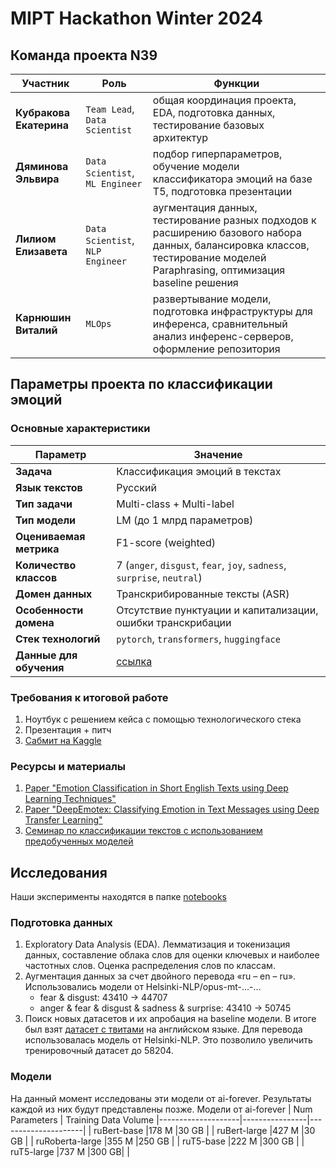 # MIPT Hackathon Winter 2024

## Команда проекта N39

 Участник | Роль | Функции |
|----------|------|---------|
| **Кубракова Екатерина** | `Team Lead`, `Data Scientist` | общая координация проекта, EDA, подготовка данных, тестирование базовых архитектур |
| **Дяминова Эльвира** | `Data Scientist`, `ML Engineer` | подбор гиперпараметров, обучение модели классификатора эмоций на базе T5, подготовка презентации |
| **Лилиом Елизавета** | `Data Scientist`, `NLP Engineer` | аугментация данных, тестирование разных подходов к расширению базового набора данных, балансировка классов, тестирование моделей Paraphrasing, оптимизация baseline решения |
| **Карнюшин Виталий** | `MLOps` | развертывание модели, подготовка инфраструктуры для инференса, сравнительный анализ инференс-серверов, оформление репозитория |

## Параметры проекта по классификации эмоций

### Основные характеристики
 Параметр | Значение |
|----------|-----------|
| **Задача** | Классификация эмоций в текстах |
| **Язык текстов** | Русский |
| **Тип задачи** | Multi-class + Multi-label |
| **Тип модели** | LM (до 1 млрд параметров) |
| **Оцениваемая метрика** | F1-score (weighted) |
| **Количество классов** | 7 (`anger`, `disgust`, `fear`, `joy`, `sadness`, `surprise`, `neutral`) |
| **Домен данных** | Транскрибированные тексты (ASR) |
| **Особенности домена** | Отсутствие пунктуации и капитализации, ошибки транскрибации |
| **Стек технологий** | `pytorch`, `transformers`, `huggingface` |
| **Данные для обучения** | [ссылка](https://disk.yandex.ru/d/awG8jCY01BGcAQ) |

### Требования к итоговой работе
1. Ноутбук с решением кейса с помощью технологического стека
2. Презентация + питч
3. [Сабмит на Kaggle](https://www.kaggle.com/competitions/cryptonite-hack-sf)

### Ресурсы и материалы
1. [Paper "Emotion Classification in Short English Texts using Deep Learning Techniques"](https://arxiv.org/abs/2402.16034)
2. [Paper "DeepEmotex: Classifying Emotion in Text Messages using Deep Transfer Learning"](https://arxiv.org/abs/2206.06775)
3. [Семинар по классификации текстов с использованием предобученных моделей](https://www.youtube.com/watch?v=uRAsurPHycw)

## Исследования
Наши эксперименты находятся в папке [notebooks](https://github.com/itallix/fluffy-carnival/tree/main/notebooks)

### Подготовка данных
1. Exploratory Data Analysis (EDA). Лемматизация и токенизация данных, составление облака слов для оценки ключевых и наиболее частотных слов. Оценка распределения слов по классам.
2. Аугментация данных за счет двойного перевода «ru – en – ru». Использовались модели от Helsinki-NLP/opus-mt-...-...
   - fear & disgust: 43410 -> 44707
   - anger & fear & disgust & sadness & surprise: 43410 -> 50745
3. Поиск новых датасетов и их апробация на baseline модели. В итоге был взят [датасет с твитами](https://www.kaggle.com/datasets/pashupatigupta/emotion-detection-from-text) на английском языке. Для перевода использовалась модель от Helsinki-NLP. Это позволило увеличить тренировочный датасет до 58204.

### Модели
На данный момент исследованы эти модели от ai-forever. Результаты каждой из них будут представлены позже.
Модели от ai-forever | Num Parameters | Training Data Volume
|--------------------|----------------|---------------------|
| ruBert-base        |178 M           |30 GB                |
| ruBert-large       |427 M           |30 GB                |
| ruRoberta-large    |355 M           |250 GB               |
| ruT5-base          |222 M           |300 GB               |
| ruT5-large         |737 M           |300 GB|              |


